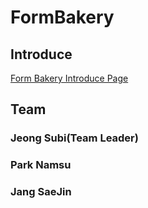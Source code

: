 # FormBakery

## Introduce

[Form Bakery Introduce Page](https://github.com/codestates/FormBakery/wiki)

## Team

### Jeong Subi(Team Leader)

### Park Namsu

### Jang SaeJin
